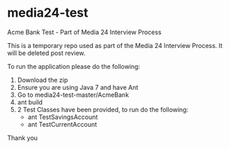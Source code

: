 # media24-test
Acme Bank Test - Part of Media 24 Interview Process

This is a temporary repo used as part of the Media 24 Interview Process. It will be deleted post review.

To run the application please do the following:

1. Download the zip
2. Ensure you are using Java 7 and have Ant
3. Go to media24-test-master/AcmeBank
4. ant build
5. 2 Test Classes have been provided, to run do the following:
   * ant TestSavingsAccount
   * ant TestCurrentAccount
   

Thank you
